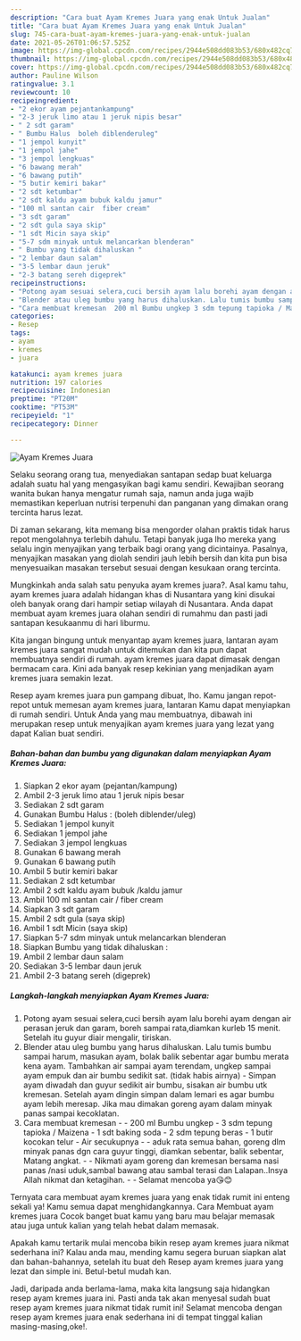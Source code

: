 ```yaml
---
description: "Cara buat Ayam Kremes Juara yang enak Untuk Jualan"
title: "Cara buat Ayam Kremes Juara yang enak Untuk Jualan"
slug: 745-cara-buat-ayam-kremes-juara-yang-enak-untuk-jualan
date: 2021-05-26T01:06:57.525Z
image: https://img-global.cpcdn.com/recipes/2944e508dd083b53/680x482cq70/ayam-kremes-juara-foto-resep-utama.jpg
thumbnail: https://img-global.cpcdn.com/recipes/2944e508dd083b53/680x482cq70/ayam-kremes-juara-foto-resep-utama.jpg
cover: https://img-global.cpcdn.com/recipes/2944e508dd083b53/680x482cq70/ayam-kremes-juara-foto-resep-utama.jpg
author: Pauline Wilson
ratingvalue: 3.1
reviewcount: 10
recipeingredient:
- "2 ekor ayam pejantankampung"
- "2-3 jeruk limo atau 1 jeruk nipis besar"
- " 2 sdt garam"
- " Bumbu Halus  boleh diblenderuleg"
- "1 jempol kunyit"
- "1 jempol jahe"
- "3 jempol lengkuas"
- "6 bawang merah"
- "6 bawang putih"
- "5 butir kemiri bakar"
- "2 sdt ketumbar"
- "2 sdt kaldu ayam bubuk kaldu jamur"
- "100 ml santan cair  fiber cream"
- "3 sdt garam"
- "2 sdt gula saya skip"
- "1 sdt Micin saya skip"
- "5-7 sdm minyak untuk melancarkan blenderan"
- " Bumbu yang tidak dihaluskan "
- "2 lembar daun salam"
- "3-5 lembar daun jeruk"
- "2-3 batang sereh digeprek"
recipeinstructions:
- "Potong ayam sesuai selera,cuci bersih ayam lalu borehi ayam dengan air perasan jeruk dan garam, boreh sampai rata,diamkan kurleb 15 menit. Setelah itu guyur diair mengalir, tiriskan."
- "Blender atau uleg bumbu yang harus dihaluskan. Lalu tumis bumbu sampai harum, masukan ayam, bolak balik sebentar agar bumbu merata kena ayam. Tambahkan air sampai ayam terendam, ungkep sampai ayam empuk dan air bumbu sedikit sat. (tidak habis airnya) Simpan ayam diwadah dan guyur sedikit air bumbu, sisakan air bumbu utk kremesan. Setelah ayam dingin simpan dalam lemari es agar bumbu ayam lebih meresap. Jika mau dimakan goreng ayam dalam minyak panas sampai kecoklatan."
- "Cara membuat kremesan  200 ml Bumbu ungkep 3 sdm tepung tapioka / Maizena 1 sdt baking soda 2 sdm tepung beras  1 butir kocokan telur Air secukupnya  aduk rata semua bahan, goreng dlm minyak panas dgn cara guyur tinggi, diamkan sebentar, balik sebentar, Matang angkat.   Nikmati ayam goreng dan kremesan bersama nasi panas /nasi uduk,sambal bawang atau sambal terasi dan Lalapan..Insya Allah nikmat dan ketagihan.  Selamat mencoba ya😘😊"
categories:
- Resep
tags:
- ayam
- kremes
- juara

katakunci: ayam kremes juara 
nutrition: 197 calories
recipecuisine: Indonesian
preptime: "PT20M"
cooktime: "PT53M"
recipeyield: "1"
recipecategory: Dinner

---
```



![Ayam Kremes Juara](https://img-global.cpcdn.com/recipes/2944e508dd083b53/680x482cq70/ayam-kremes-juara-foto-resep-utama.jpg)

Selaku seorang orang tua, menyediakan santapan sedap buat keluarga adalah suatu hal yang mengasyikan bagi kamu sendiri. Kewajiban seorang  wanita bukan hanya mengatur rumah saja, namun anda juga wajib memastikan keperluan nutrisi terpenuhi dan panganan yang dimakan orang tercinta harus lezat.

Di zaman  sekarang, kita memang bisa mengorder olahan praktis tidak harus repot mengolahnya terlebih dahulu. Tetapi banyak juga lho mereka yang selalu ingin menyajikan yang terbaik bagi orang yang dicintainya. Pasalnya, menyajikan masakan yang diolah sendiri jauh lebih bersih dan kita pun bisa menyesuaikan masakan tersebut sesuai dengan kesukaan orang tercinta. 



Mungkinkah anda salah satu penyuka ayam kremes juara?. Asal kamu tahu, ayam kremes juara adalah hidangan khas di Nusantara yang kini disukai oleh banyak orang dari hampir setiap wilayah di Nusantara. Anda dapat membuat ayam kremes juara olahan sendiri di rumahmu dan pasti jadi santapan kesukaanmu di hari liburmu.

Kita jangan bingung untuk menyantap ayam kremes juara, lantaran ayam kremes juara sangat mudah untuk ditemukan dan kita pun dapat membuatnya sendiri di rumah. ayam kremes juara dapat dimasak dengan bermacam cara. Kini ada banyak resep kekinian yang menjadikan ayam kremes juara semakin lezat.

Resep ayam kremes juara pun gampang dibuat, lho. Kamu jangan repot-repot untuk memesan ayam kremes juara, lantaran Kamu dapat menyiapkan di rumah sendiri. Untuk Anda yang mau membuatnya, dibawah ini merupakan resep untuk menyajikan ayam kremes juara yang lezat yang dapat Kalian buat sendiri.

<!--inarticleads1-->

##### Bahan-bahan dan bumbu yang digunakan dalam menyiapkan Ayam Kremes Juara:

1. Siapkan 2 ekor ayam (pejantan/kampung)
1. Ambil 2-3 jeruk limo atau 1 jeruk nipis besar
1. Sediakan  2 sdt garam
1. Gunakan  Bumbu Halus : (boleh diblender/uleg)
1. Sediakan 1 jempol kunyit
1. Sediakan 1 jempol jahe
1. Sediakan 3 jempol lengkuas
1. Gunakan 6 bawang merah
1. Gunakan 6 bawang putih
1. Ambil 5 butir kemiri bakar
1. Sediakan 2 sdt ketumbar
1. Ambil 2 sdt kaldu ayam bubuk /kaldu jamur
1. Ambil 100 ml santan cair / fiber cream
1. Siapkan 3 sdt garam
1. Ambil 2 sdt gula (saya skip)
1. Ambil 1 sdt Micin (saya skip)
1. Siapkan 5-7 sdm minyak untuk melancarkan blenderan
1. Siapkan  Bumbu yang tidak dihaluskan :
1. Ambil 2 lembar daun salam
1. Sediakan 3-5 lembar daun jeruk
1. Ambil 2-3 batang sereh (digeprek)




<!--inarticleads2-->

##### Langkah-langkah menyiapkan Ayam Kremes Juara:

1. Potong ayam sesuai selera,cuci bersih ayam lalu borehi ayam dengan air perasan jeruk dan garam, boreh sampai rata,diamkan kurleb 15 menit. Setelah itu guyur diair mengalir, tiriskan.
1. Blender atau uleg bumbu yang harus dihaluskan. Lalu tumis bumbu sampai harum, masukan ayam, bolak balik sebentar agar bumbu merata kena ayam. Tambahkan air sampai ayam terendam, ungkep sampai ayam empuk dan air bumbu sedikit sat. (tidak habis airnya) - Simpan ayam diwadah dan guyur sedikit air bumbu, sisakan air bumbu utk kremesan. Setelah ayam dingin simpan dalam lemari es agar bumbu ayam lebih meresap. Jika mau dimakan goreng ayam dalam minyak panas sampai kecoklatan.
1. Cara membuat kremesan -  - 200 ml Bumbu ungkep - 3 sdm tepung tapioka / Maizena - 1 sdt baking soda - 2 sdm tepung beras  - 1 butir kocokan telur - Air secukupnya -  - aduk rata semua bahan, goreng dlm minyak panas dgn cara guyur tinggi, diamkan sebentar, balik sebentar, Matang angkat.  -  - Nikmati ayam goreng dan kremesan bersama nasi panas /nasi uduk,sambal bawang atau sambal terasi dan Lalapan..Insya Allah nikmat dan ketagihan. -  - Selamat mencoba ya😘😊




Ternyata cara membuat ayam kremes juara yang enak tidak rumit ini enteng sekali ya! Kamu semua dapat menghidangkannya. Cara Membuat ayam kremes juara Cocok banget buat kamu yang baru mau belajar memasak atau juga untuk kalian yang telah hebat dalam memasak.

Apakah kamu tertarik mulai mencoba bikin resep ayam kremes juara nikmat sederhana ini? Kalau anda mau, mending kamu segera buruan siapkan alat dan bahan-bahannya, setelah itu buat deh Resep ayam kremes juara yang lezat dan simple ini. Betul-betul mudah kan. 

Jadi, daripada anda berlama-lama, maka kita langsung saja hidangkan resep ayam kremes juara ini. Pasti anda tak akan menyesal sudah buat resep ayam kremes juara nikmat tidak rumit ini! Selamat mencoba dengan resep ayam kremes juara enak sederhana ini di tempat tinggal kalian masing-masing,oke!.

